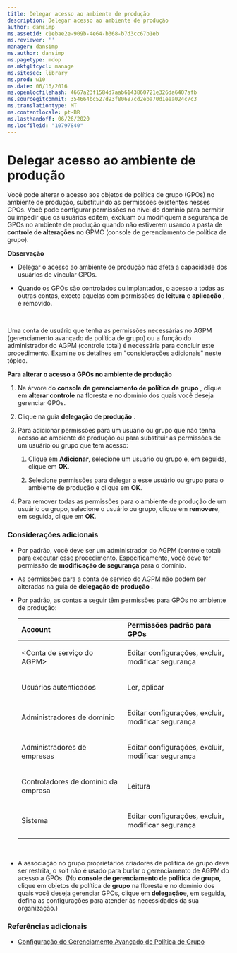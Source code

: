 ```yaml
---
title: Delegar acesso ao ambiente de produção
description: Delegar acesso ao ambiente de produção
author: dansimp
ms.assetid: c1ebae2e-909b-4e64-b368-b7d3cc67b1eb
ms.reviewer: ''
manager: dansimp
ms.author: dansimp
ms.pagetype: mdop
ms.mktglfcycl: manage
ms.sitesec: library
ms.prod: w10
ms.date: 06/16/2016
ms.openlocfilehash: 4667a23f1584d7aab6143860721e326da6407afb
ms.sourcegitcommit: 354664bc527d93f80687cd2eba70d1eea024c7c3
ms.translationtype: MT
ms.contentlocale: pt-BR
ms.lasthandoff: 06/26/2020
ms.locfileid: "10797840"
---
```

# Delegar acesso ao ambiente de produção


Você pode alterar o acesso aos objetos de política de grupo (GPOs) no ambiente de produção, substituindo as permissões existentes nesses GPOs. Você pode configurar permissões no nível do domínio para permitir ou impedir que os usuários editem, excluam ou modifiquem a segurança de GPOs no ambiente de produção quando não estiverem usando a pasta de **controle de alterações** no GPMC (console de gerenciamento de política de grupo).

**Observação**  
-   Delegar o acesso ao ambiente de produção não afeta a capacidade dos usuários de vincular GPOs.

-   Quando os GPOs são controlados ou implantados, o acesso a todas as outras contas, exceto aquelas com permissões de **leitura** e **aplicação** , é removido.

 

Uma conta de usuário que tenha as permissões necessárias no AGPM (gerenciamento avançado de política de grupo) ou a função do administrador do AGPM (controle total) é necessária para concluir este procedimento. Examine os detalhes em "considerações adicionais" neste tópico.

**Para alterar o acesso a GPOs no ambiente de produção**

1.  Na árvore do **console de gerenciamento de política de grupo** , clique em **alterar controle** na floresta e no domínio dos quais você deseja gerenciar GPOs.

2.  Clique na guia **delegação de produção** .

3.  Para adicionar permissões para um usuário ou grupo que não tenha acesso ao ambiente de produção ou para substituir as permissões de um usuário ou grupo que tem acesso:

    1.  Clique em **Adicionar**, selecione um usuário ou grupo e, em seguida, clique em **OK**.

    2.  Selecione permissões para delegar a esse usuário ou grupo para o ambiente de produção e clique em **OK**.

4.  Para remover todas as permissões para o ambiente de produção de um usuário ou grupo, selecione o usuário ou grupo, clique em **remover**e, em seguida, clique em **OK**.

### Considerações adicionais

-   Por padrão, você deve ser um administrador do AGPM (controle total) para executar esse procedimento. Especificamente, você deve ter permissão de **modificação de segurança** para o domínio.

-   As permissões para a conta de serviço do AGPM não podem ser alteradas na guia de **delegação de produção** .

-   Por padrão, as contas a seguir têm permissões para GPOs no ambiente de produção:

    <table>
    <colgroup>
    <col width="50%" />
    <col width="50%" />
    </colgroup>
    <thead>
    <tr class="header">
    <th align="left">Account</th>
    <th align="left">Permissões padrão para GPOs</th>
    </tr>
    </thead>
    <tbody>
    <tr class="odd">
    <td align="left"><p>&lt;Conta de serviço do AGPM&gt;</p></td>
    <td align="left"><p>Editar configurações, excluir, modificar segurança</p></td>
    </tr>
    <tr class="even">
    <td align="left"><p>Usuários autenticados</p></td>
    <td align="left"><p>Ler, aplicar</p></td>
    </tr>
    <tr class="odd">
    <td align="left"><p>Administradores de domínio</p></td>
    <td align="left"><p>Editar configurações, excluir, modificar segurança</p></td>
    </tr>
    <tr class="even">
    <td align="left"><p>Administradores de empresas</p></td>
    <td align="left"><p>Editar configurações, excluir, modificar segurança</p></td>
    </tr>
    <tr class="odd">
    <td align="left"><p>Controladores de domínio da empresa</p></td>
    <td align="left"><p>Leitura</p></td>
    </tr>
    <tr class="even">
    <td align="left"><p>Sistema</p></td>
    <td align="left"><p>Editar configurações, excluir, modificar segurança</p></td>
    </tr>
    </tbody>
    </table>

     

-   A associação no grupo proprietários criadores de política de grupo deve ser restrita, o soit não é usado para burlar o gerenciamento de AGPM do acesso a GPOs. (No **console de gerenciamento de política de grupo**, clique em objetos de política de **grupo** na floresta e no domínio dos quais você deseja gerenciar GPOs, clique em **delegação**e, em seguida, defina as configurações para atender às necessidades da sua organização.)

### Referências adicionais

-   [Configuração do Gerenciamento Avançado de Política de Grupo](configuring-advanced-group-policy-management.md)

 

 





